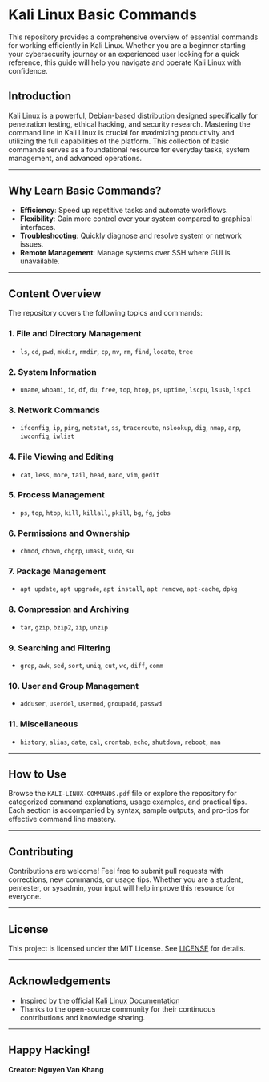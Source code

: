 # Kali Linux Basic Commands

This repository provides a comprehensive overview of essential commands for working efficiently in Kali Linux. Whether you are a beginner starting your cybersecurity journey or an experienced user looking for a quick reference, this guide will help you navigate and operate Kali Linux with confidence.

## Introduction

Kali Linux is a powerful, Debian-based distribution designed specifically for penetration testing, ethical hacking, and security research. Mastering the command line in Kali Linux is crucial for maximizing productivity and utilizing the full capabilities of the platform. This collection of basic commands serves as a foundational resource for everyday tasks, system management, and advanced operations.

---

## Why Learn Basic Commands?

- **Efficiency**: Speed up repetitive tasks and automate workflows.
- **Flexibility**: Gain more control over your system compared to graphical interfaces.
- **Troubleshooting**: Quickly diagnose and resolve system or network issues.
- **Remote Management**: Manage systems over SSH where GUI is unavailable.

---

## Content Overview

The repository covers the following topics and commands:

### 1. **File and Directory Management**
- `ls`, `cd`, `pwd`, `mkdir`, `rmdir`, `cp`, `mv`, `rm`, `find`, `locate`, `tree`

### 2. **System Information**
- `uname`, `whoami`, `id`, `df`, `du`, `free`, `top`, `htop`, `ps`, `uptime`, `lscpu`, `lsusb`, `lspci`

### 3. **Network Commands**
- `ifconfig`, `ip`, `ping`, `netstat`, `ss`, `traceroute`, `nslookup`, `dig`, `nmap`, `arp`, `iwconfig`, `iwlist`

### 4. **File Viewing and Editing**
- `cat`, `less`, `more`, `tail`, `head`, `nano`, `vim`, `gedit`

### 5. **Process Management**
- `ps`, `top`, `htop`, `kill`, `killall`, `pkill`, `bg`, `fg`, `jobs`

### 6. **Permissions and Ownership**
- `chmod`, `chown`, `chgrp`, `umask`, `sudo`, `su`

### 7. **Package Management**
- `apt update`, `apt upgrade`, `apt install`, `apt remove`, `apt-cache`, `dpkg`

### 8. **Compression and Archiving**
- `tar`, `gzip`, `bzip2`, `zip`, `unzip`

### 9. **Searching and Filtering**
- `grep`, `awk`, `sed`, `sort`, `uniq`, `cut`, `wc`, `diff`, `comm`

### 10. **User and Group Management**
- `adduser`, `userdel`, `usermod`, `groupadd`, `passwd`

### 11. **Miscellaneous**
- `history`, `alias`, `date`, `cal`, `crontab`, `echo`, `shutdown`, `reboot`, `man`

---

## How to Use

Browse the `KALI-LINUX-COMMANDS.pdf` file or explore the repository for categorized command explanations, usage examples, and practical tips. Each section is accompanied by syntax, sample outputs, and pro-tips for effective command line mastery.

---

## Contributing

Contributions are welcome! Feel free to submit pull requests with corrections, new commands, or usage tips. Whether you are a student, pentester, or sysadmin, your input will help improve this resource for everyone.

---

## License

This project is licensed under the MIT License. See [LICENSE](LICENSE) for details.

---

## Acknowledgements

- Inspired by the official [Kali Linux Documentation](https://www.kali.org/docs/)
- Thanks to the open-source community for their continuous contributions and knowledge sharing.

---

Happy Hacking!  
--- 
**Creator: Nguyen Van Khang**
